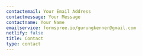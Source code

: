 ```yaml
---
contactemail: Your Email Address
contactmessage: Your Message
contactname: Your Name
emailservice: formspree.io/gurungkenner@gmail.com
netlify: false
title: Contact
type: contact
---
```

